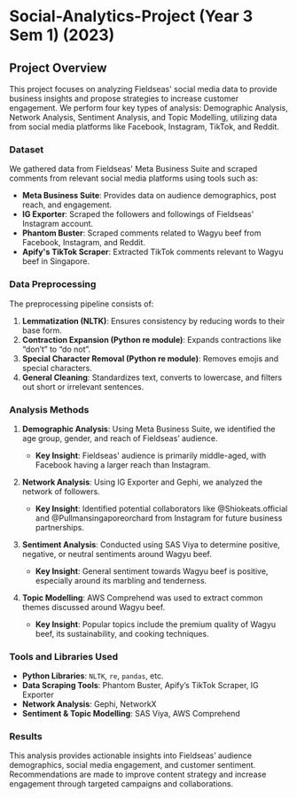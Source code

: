 # Social-Analytics-Project (Year 3 Sem 1) (2023)
## Project Overview
This project focuses on analyzing Fieldseas' social media data to provide business insights and propose strategies to increase customer engagement. We perform four key types of analysis: Demographic Analysis, Network Analysis, Sentiment Analysis, and Topic Modelling, utilizing data from social media platforms like Facebook, Instagram, TikTok, and Reddit.

### Dataset
We gathered data from Fieldseas' Meta Business Suite and scraped comments from relevant social media platforms using tools such as:
- **Meta Business Suite**: Provides data on audience demographics, post reach, and engagement.
- **IG Exporter**: Scraped the followers and followings of Fieldseas' Instagram account.
- **Phantom Buster**: Scraped comments related to Wagyu beef from Facebook, Instagram, and Reddit.
- **Apify's TikTok Scraper**: Extracted TikTok comments relevant to Wagyu beef in Singapore.

### Data Preprocessing
The preprocessing pipeline consists of:
1. **Lemmatization (NLTK)**: Ensures consistency by reducing words to their base form.
2. **Contraction Expansion (Python re module)**: Expands contractions like “don’t” to “do not”.
3. **Special Character Removal (Python re module)**: Removes emojis and special characters.
4. **General Cleaning**: Standardizes text, converts to lowercase, and filters out short or irrelevant sentences.

### Analysis Methods
1. **Demographic Analysis**: Using Meta Business Suite, we identified the age group, gender, and reach of Fieldseas’ audience. 
   - **Key Insight**: Fieldseas' audience is primarily middle-aged, with Facebook having a larger reach than Instagram.

2. **Network Analysis**: Using IG Exporter and Gephi, we analyzed the network of followers.
   - **Key Insight**: Identified potential collaborators like @Shiokeats.official and @Pullmansingaporeorchard from Instagram for future business partnerships.

3. **Sentiment Analysis**: Conducted using SAS Viya to determine positive, negative, or neutral sentiments around Wagyu beef.
   - **Key Insight**: General sentiment towards Wagyu beef is positive, especially around its marbling and tenderness.

4. **Topic Modelling**: AWS Comprehend was used to extract common themes discussed around Wagyu beef.
   - **Key Insight**: Popular topics include the premium quality of Wagyu beef, its sustainability, and cooking techniques.

### Tools and Libraries Used
- **Python Libraries**: `NLTK`, `re`, `pandas`, etc.
- **Data Scraping Tools**: Phantom Buster, Apify’s TikTok Scraper, IG Exporter
- **Network Analysis**: Gephi, NetworkX
- **Sentiment & Topic Modelling**: SAS Viya, AWS Comprehend

### Results
This analysis provides actionable insights into Fieldseas’ audience demographics, social media engagement, and customer sentiment. Recommendations are made to improve content strategy and increase engagement through targeted campaigns and collaborations.

